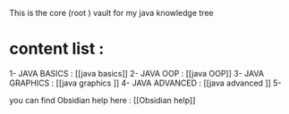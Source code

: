 This is the core (root ) vault for my java knowledge tree 




# content list :
1- JAVA BASICS  :                               [[java basics]] 
2- JAVA OOP :                                     [[java OOP]]
3- JAVA GRAPHICS :                          [[java graphics ]]
4- JAVA ADVANCED :                        [[java advanced ]]
5-  




















































you can find  Obsidian help here :
[[Obsidian help]]